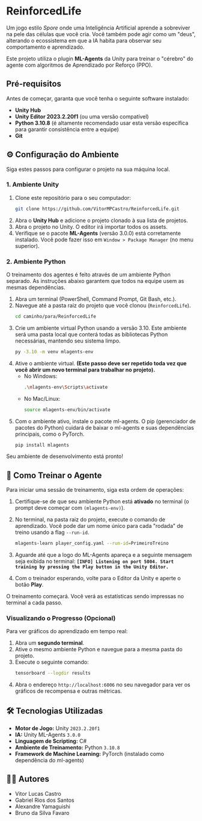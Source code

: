 # ReinforcedLife

Um jogo estilo *Spore* onde uma Inteligência Artificial aprende a sobreviver na pele das células que você cria. Você também pode agir como um "deus", alterando o ecossistema em que a IA habita para observar seu comportamento e aprendizado.

Este projeto utiliza o plugin **ML-Agents** da Unity para treinar o "cérebro" do agente com algoritmos de Aprendizado por Reforço (PPO).

## Pré-requisitos

Antes de começar, garanta que você tenha o seguinte software instalado:

  * **Unity Hub**
  * **Unity Editor 2023.2.20f1** (ou uma versão compatível)
  * **Python 3.10.8** (é altamente recomendado usar esta versão específica para garantir consistência entre a equipe)
  * **Git**

## ⚙️ Configuração do Ambiente

Siga estes passos para configurar o projeto na sua máquina local.

### 1\. Ambiente Unity

1.  Clone este repositório para o seu computador:
    ```bash
    git clone https://github.com/VitorMPCastro/ReinforcedLife.git
    ```
2.  Abra o **Unity Hub** e adicione o projeto clonado à sua lista de projetos.
3.  Abra o projeto no Unity. O editor irá importar todos os assets.
4.  Verifique se o pacote **ML-Agents** (versão 3.0.0) está corretamente instalado. Você pode fazer isso em `Window > Package Manager` (no menu superior).

### 2\. Ambiente Python

O treinamento dos agentes é feito através de um ambiente Python separado. As instruções abaixo garantem que todos na equipe usem as mesmas dependências.

1.  Abra um terminal (PowerShell, Command Prompt, Git Bash, etc.).
2.  Navegue até a pasta raiz do projeto que você clonou (`ReinforcedLife`).
    ```bash
    cd caminho/para/ReinforcedLife
    ```
3.  Crie um ambiente virtual Python usando a versão 3.10. Este ambiente será uma pasta local que conterá todas as bibliotecas Python necessárias, mantendo seu sistema limpo.
    ```bash
    py -3.10 -m venv mlagents-env
    ```
4.  Ative o ambiente virtual. **(Este passo deve ser repetido toda vez que você abrir um novo terminal para trabalhar no projeto).**
      * No Windows:
        ```bash
        .\mlagents-env\Scripts\activate
        ```
      * No Mac/Linux:
        ```bash
        source mlagents-env/bin/activate
        ```
5.  Com o ambiente ativo, instale o pacote ml-agents. O pip (gerenciador de pacotes do Python) cuidará de baixar o ml-agents e suas dependências principais, como o PyTorch.
    ```bash
    pip install mlagents
    ```

Seu ambiente de desenvolvimento está pronto\!

## 🚀 Como Treinar o Agente

Para iniciar uma sessão de treinamento, siga esta ordem de operações:

1.  Certifique-se de que seu ambiente Python está **ativado** no terminal (o prompt deve começar com `(mlagents-env)`).

2.  No terminal, na pasta raiz do projeto, execute o comando de aprendizado. Você pode dar um nome único para cada "rodada" de treino usando a flag `--run-id`.

    ```bash
    mlagents-learn player_config.yaml --run-id=PrimeiroTreino
    ```

3.  Aguarde até que a logo do ML-Agents apareça e a seguinte mensagem seja exibida no terminal:
    **`[INFO] Listening on port 5004. Start training by pressing the Play button in the Unity Editor.`**

4.  Com o treinador esperando, volte para o Editor da Unity e aperte o botão **Play**.

O treinamento começará. Você verá as estatísticas sendo impressas no terminal a cada passo.

### Visualizando o Progresso (Opcional)

Para ver gráficos do aprendizado em tempo real:

1.  Abra um **segundo terminal**.
2.  Ative o mesmo ambiente Python e navegue para a mesma pasta do projeto.
3.  Execute o seguinte comando:
    ```bash
    tensorboard --logdir results
    ```
4.  Abra o endereço `http://localhost:6006` no seu navegador para ver os gráficos de recompensa e outras métricas.

## 🛠️ Tecnologias Utilizadas

  * **Motor de Jogo:** Unity `2023.2.20f1`
  * **IA:** Unity ML-Agents `3.0.0`
  * **Linguagem de Scripting:** C\#
  * **Ambiente de Treinamento:** Python `3.10.8`
  * **Framework de Machine Learning:** PyTorch (instalado como dependência do ml-agents)

## 👨‍💻 Autores

  * Vitor Lucas Castro
  * Gabriel Rios dos Santos
  * Alexandre Yamaguishi
  * Bruno da Silva Favaro